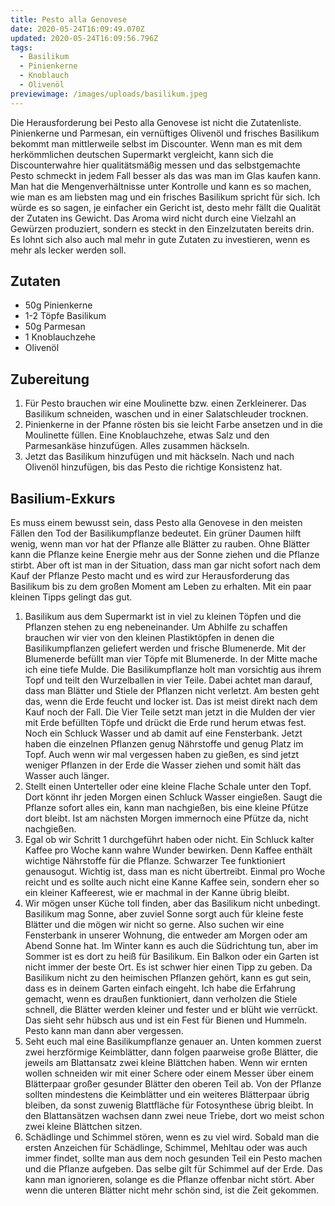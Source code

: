```yaml
---
title: Pesto alla Genovese
date: 2020-05-24T16:09:49.070Z
updated: 2020-05-24T16:09:56.796Z
tags:
  - Basilikum
  - Pinienkerne
  - Knoblauch
  - Olivenöl
previewimage: /images/uploads/basilikum.jpeg
---
```

Die Herausforderung bei Pesto alla Genovese ist nicht die Zutatenliste. Pinienkerne und Parmesan, ein vernüftiges Olivenöl und frisches Basilikum bekommt man mittlerweile selbst im Discounter. Wenn man es mit dem herkömmlichen deutschen Supermarkt vergleicht, kann sich die Discounterwahre hier qualitätsmäßig messen und das selbstgemachte Pesto schmeckt in jedem Fall besser als das was man im Glas kaufen kann. Man hat die Mengenverhältnisse unter Kontrolle und kann es so machen, wie man es am liebsten mag und ein frisches Basilikum spricht für sich. 
Ich würde es so sagen, je einfacher ein Gericht ist, desto mehr fällt die Qualität der Zutaten ins Gewicht. Das Aroma wird nicht durch eine Vielzahl an Gewürzen produziert, sondern es steckt in den Einzelzutaten bereits drin. Es lohnt sich also auch mal mehr in gute Zutaten zu investieren, wenn es mehr als lecker werden soll. 

## Zutaten
* 50g Pinienkerne
* 1-2 Töpfe Basilikum
* 50g Parmesan
* 1 Knoblauchzehe
* Olivenöl

## Zubereitung
1. Für Pesto brauchen wir eine Moulinette bzw. einen Zerkleinerer. Das Basilikum schneiden, waschen und in einer Salatschleuder trocknen. 
2. Pinienkerne in der Pfanne rösten bis sie leicht Farbe ansetzen und in die Moulinette füllen. Eine Knoblauchzehe, etwas Salz und den Parmesankäse hinzufügen. Alles zusammen häckseln. 
3. Jetzt das Basilikum hinzufügen und mit häckseln. Nach und nach Olivenöl hinzufügen, bis das Pesto die richtige Konsistenz hat. 


## Basilium-Exkurs
Es muss einem bewusst sein, dass Pesto alla Genovese in den meisten Fällen den Tod der Basilikumpflanze bedeutet. Ein grüner Daumen hilft wenig, wenn man vor hat der Pflanze alle Blätter zu rauben. Ohne Blätter kann die Pflanze keine Energie mehr aus der Sonne ziehen und die Pflanze stirbt. Aber oft ist man in der Situation, dass man gar nicht sofort nach dem Kauf der Pflanze Pesto macht und es wird zur Herausforderung das Basilikum bis zu dem großen Moment am Leben zu erhalten. Mit ein paar kleinen Tipps gelingt das gut. 

1. Basilikum aus dem Supermarkt ist in viel zu kleinen Töpfen und die Pflanzen stehen zu eng nebeneinander. Um Abhilfe zu schaffen brauchen wir vier von den kleinen Plastiktöpfen in denen die Basilikumpflanzen geliefert werden und frische Blumenerde. Mit der Blumenerde befüllt man vier Töpfe mit Blumenerde. In der Mitte mache ich eine tiefe Mulde. Die Basilikumpflanze holt man vorsichtig aus ihrem Topf und teilt den Wurzelballen in vier Teile. Dabei achtet man darauf, dass man Blätter und Stiele der Pflanzen nicht verletzt. Am besten geht das, wenn die Erde feucht und locker ist. Das ist meist direkt nach dem Kauf noch der Fall. Die Vier Teile setzt man jetzt in die Mulden der vier mit Erde befüllten Töpfe und drückt die Erde rund herum etwas fest. Noch ein Schluck Wasser und ab damit auf eine Fensterbank. Jetzt haben die einzelnen Pflanzen genug Nährstoffe und genug Platz im Topf. Auch wenn wir mal vergessen haben zu gießen, es sind jetzt weniger Pflanzen in der Erde die Wasser ziehen und somit hält das Wasser auch länger. 
2. Stellt einen Unterteller oder eine kleine Flache Schale unter den Topf. Dort könnt ihr jeden Morgen einen Schluck Wasser eingießen. Saugt die Pflanze sofort alles ein, kann man nachgießen, bis eine kleine Pfütze dort bleibt. Ist am nächsten Morgen immernoch eine Pfütze da, nicht nachgießen. 
3. Egal ob wir Schritt 1 durchgeführt haben oder nicht. Ein Schluck kalter Kaffee pro Woche kann wahre Wunder bewirken. Denn Kaffee enthält wichtige Nährstoffe für die Pflanze. Schwarzer Tee funktioniert genausogut. Wichtig ist, dass man es nicht übertreibt. Einmal pro Woche reicht und es sollte auch nicht eine Kanne Kaffee sein, sondern eher so ein kleiner Kaffeerest, wie er machmal in der Kanne übrig bleibt. 
4. Wir mögen unser Küche toll finden, aber das Basilikum nicht unbedingt. Basilikum mag Sonne, aber zuviel Sonne sorgt auch für kleine feste Blätter und die mögen wir nicht so gerne. Also suchen wir eine Fensterbank in unserer Wohnung, die entweder am Morgen oder am Abend Sonne hat. Im Winter kann es auch die Südrichtung tun, aber im Sommer ist es dort zu heiß für Basilikum. Ein Balkon oder ein Garten ist nicht immer der beste Ort. Es ist schwer hier einen Tipp zu geben. Da Basilikum nicht zu den heimischen Pflanzen gehört, kann es gut sein, dass es in deinem Garten einfach eingeht. Ich habe die Erfahrung gemacht, wenn es draußen funktioniert, dann verholzen die Stiele schnell, die Blätter werden kleiner und fester und er blüht wie verrückt. Das sieht sehr hübsch aus und ist ein Fest für Bienen und Hummeln. Pesto kann man dann aber vergessen.
5. Seht euch mal eine Basilikumpflanze genauer an. Unten kommen zuerst zwei herzförmige Keimblätter, dann folgen paarweise große Blätter, die jeweils am Blattansatz zwei kleine Blättchen haben. Wenn wir ernten wollen schneiden wir mit einer Schere oder einem Messer über einem Blätterpaar großer gesunder Blätter den oberen Teil ab. Von der Pflanze sollten mindestens die Keimblätter und ein weiteres Blätterpaar übrig bleiben, da sonst zuwenig Blattfläche für Fotosynthese übrig bleibt. In den Blattansätzen wachsen dann zwei neue Triebe, dort wo meist schon zwei kleine Blättchen sitzen. 
6. Schädlinge und Schimmel stören, wenn es zu viel wird. Sobald man die ersten Anzeichen für Schädlinge, Schimmel, Mehltau oder was auch immer findet, sollte man aus dem noch gesunden Teil ein Pesto machen und die Pflanze aufgeben. Das selbe gilt für Schimmel auf der Erde. Das kann man ignorieren, solange es die Pflanze offenbar nicht stört. Aber wenn die unteren Blätter nicht mehr schön sind, ist die Zeit gekommen. 

